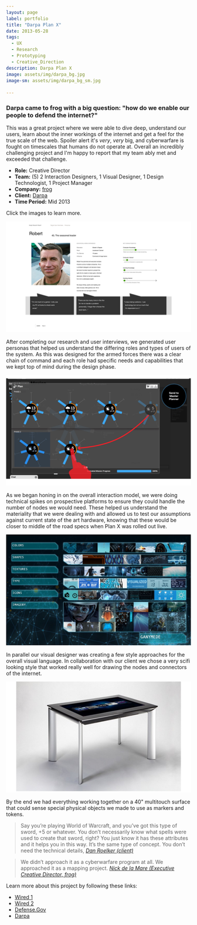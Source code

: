 ```yaml
---
layout: page
label: portfolio
title: "Darpa Plan X"
date: 2013-05-28
tags:
  - UX
  - Research
  - Prototyping
  - Creative_Direction
description: Darpa Plan X
image: assets/img/darpa_bg.jpg
image-sm: assets/img/darpa_bg_sm.jpg

---
```


### Darpa came to frog with a big question: "how do we enable our people to defend the internet?" 

This was a great project where we were able to dive deep, understand our users, learn about the inner workings of the internet and get a feel for the true scale of the web. Spoiler alert it's *very*, *very* big, and cyberwarfare is fought on timescales that humans do not operate at. Overall an incredibly challenging project and I'm happy to report that my team ably met and exceeded that challenge. 

+ **Role:** Creative Director
+ **Team:** (5) 2 Interaction Designers, 1 Visual Designer, 1 Design Technologist, 1 Project Manager
+ **Company:** [frog](https://www.frogdesign.com)
+ **Client:** [Darpa](http://www.darpa.mil)
+ **Time Period:** Mid 2013

Click the images to learn more. 

<a href="/assets/img/darpa_img1.jpg" data-fancybox="gallery" data-caption="Sample of a persona from the research.">
  <img src="/assets/img/darpa_img1.jpg" alt="" />
</a>

After completing our research and user interviews, we generated user personas that helped us understand the differing roles and types of users of the system. As this was designed for the armed forces there was a clear chain of command and each role had specific needs and capabilities that we kept top of mind during the design phase.  

<a href="/assets/img/darpa_img2.jpg" data-fancybox="gallery" data-caption="An example of the wireframes explaining the interaction design for the multitouch table.">
  <img src="/assets/img/darpa_img2.jpg" alt="" />
</a>

As we began honing in on the overall interaction model, we were doing technical spikes on prospective platforms to ensure they could handle the number of nodes we would need. These helped us understand the materiality that we were dealing with and allowed us to test our assumptions against current state of the art hardware, knowing that these would be closer to middle of the road specs when Plan X was rolled out live.  

<a href="/assets/img/darpa_img3.jpg" data-fancybox="gallery" data-caption="The selected visual style for our system.">
  <img src="/assets/img/darpa_img3.jpg" alt="" />
</a>


In parallel our visual designer was creating a few style approaches for the overall visual language. In collaboration with our client we chose a very scifi looking style that worked really well for drawing the nodes and connectors of the internet. 


<a href="/assets/img/darpa_img4.jpg" data-fancybox="gallery" data-caption="The Samsung multitouch table that ran the interface for our simulation. This is not the actual system on the display.">
  <img src="/assets/img/darpa_img4.jpg" alt="" />
</a>

By the end we had everything working together on a 40" multitouch surface that could sense special physical objects we made to use as markers and tokens. 

<blockquote>
  Say you’re playing World of Warcraft, and you’ve got this type of sword, +5 or whatever. You don’t necessarily know what spells were used to create that sword, right? You just know it has these attributes and it helps you in this way. It’s the same type of concept. You don’t need the technical details,
  <cite><a href="https://www.linkedin.com/in/daniel-roelker-1019224/">Dan Roelker (client)</a></cite>
</blockquote>

<blockquote>
  We didn’t approach it as a cyberwarfare program at all. We approached it as a mapping project.
  <cite><a href="https://www.linkedin.com/in/nickdelamare">Nick de la Mare (Executive Creative Director, frog)</a></cite>
</blockquote>

Learn more about this project by following these links: 
* [Wired 1](https://www.wired.com/2013/05/pentagon-cyberwar-angry-birds/)
* [Wired 2](https://www.wired.com/2014/05/darpa-is-using-oculus-rift-to-prep-for-cyberwar/)
* [Defense.Gov](https://www.defense.gov/News/Article/Article/758219/darpas-plan-x-gives-military-operators-a-place-to-wage-cyber-warfare)
* [Darpa](http://www.darpa.mil/program/plan-x)
